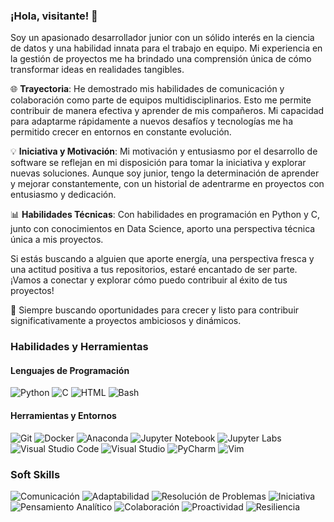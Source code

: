 ### ¡Hola, visitante! 👋

Soy un apasionado desarrollador junior con un sólido interés en la ciencia de datos y una habilidad innata para el trabajo en equipo. Mi experiencia en la gestión de proyectos me ha brindado una comprensión única de cómo transformar ideas en realidades tangibles.

🌐 **Trayectoria**: He demostrado mis habilidades de comunicación y colaboración como parte de equipos multidisciplinarios. Esto me permite contribuir de manera efectiva y aprender de mis compañeros. Mi capacidad para adaptarme rápidamente a nuevos desafíos y tecnologías me ha permitido crecer en entornos en constante evolución.

💡 **Iniciativa y Motivación**: Mi motivación y entusiasmo por el desarrollo de software se reflejan en mi disposición para tomar la iniciativa y explorar nuevas soluciones. Aunque soy junior, tengo la determinación de aprender y mejorar constantemente, con un historial de adentrarme en proyectos con entusiasmo y dedicación.

📊 **Habilidades Técnicas**: Con habilidades en programación en Python y C, junto con conocimientos en Data Science, aporto una perspectiva técnica única a mis proyectos.

Si estás buscando a alguien que aporte energía, una perspectiva fresca y una actitud positiva a tus repositorios, estaré encantado de ser parte. ¡Vamos a conectar y explorar cómo puedo contribuir al éxito de tus proyectos!

🚀 Siempre buscando oportunidades para crecer y listo para contribuir significativamente a proyectos ambiciosos y dinámicos.

### Habilidades y Herramientas

#### Lenguajes de Programación
![Python](https://img.shields.io/badge/-Python-blue)
![C](https://img.shields.io/badge/-C-red)
![HTML](https://img.shields.io/badge/-HTML-orange)
![Bash](https://img.shields.io/badge/-Bash-green)

#### Herramientas y Entornos
![Git](https://img.shields.io/badge/-Git-black)
![Docker](https://img.shields.io/badge/-Docker-lightblue)
![Anaconda](https://img.shields.io/badge/-Anaconda-green)
![Jupyter Notebook](https://img.shields.io/badge/-Jupyter%20Notebook-orange)
![Jupyter Labs](https://img.shields.io/badge/-Jupyter%20Labs-lightgrey)
![Visual Studio Code](https://img.shields.io/badge/-Visual%20Studio%20Code-blue)
![Visual Studio](https://img.shields.io/badge/-Visual%20Studio%20-purple)
![PyCharm](https://img.shields.io/badge/-PyCharm-orange)
![Vim](https://img.shields.io/badge/-Vim-brightgreen)

### Soft Skills
![Comunicación](https://img.shields.io/badge/-Comunicaci%C3%B3n-brightgreen)
![Adaptabilidad](https://img.shields.io/badge/-Adaptabilidad-yellowgreen)
![Resolución de Problemas](https://img.shields.io/badge/-Resoluci%C3%B3n%20de%20Problemas-yellow)
![Iniciativa](https://img.shields.io/badge/-Iniciativa-orange)
![Pensamiento Analítico](https://img.shields.io/badge/-Pensamiento%20Anal%C3%ADtico-red)
![Colaboración](https://img.shields.io/badge/-Colaboraci%C3%B3n-blue)
![Proactividad](https://img.shields.io/badge/-Proactividad%C3%B3n-brightgreen)
![Resiliencia](https://img.shields.io/badge/-Resiliencia-lightgrey)
